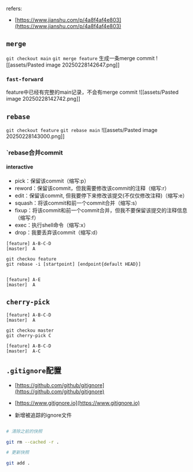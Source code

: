 refers:
- [https://www.jianshu.com/p/4a8f4af4e803](https://www.jianshu.com/p/4a8f4af4e803)


## `merge`
`git checkout main`
`git merge feature`
生成一条merge commit
![[assets/Pasted image 20250228142647.png]]

### `fast-forward`
feature中已经有完整的main记录，不会有merge commit
![[assets/Pasted image 20250228142742.png]]

## `rebase`
`git checkout feature`
`git rebase main`
![[assets/Pasted image 20250228143000.png]]



### `rebase合并commit

#### interactive
- pick：保留该commit（缩写:p）
- reword：保留该commit，但我需要修改该commit的注释（缩写:r）
- edit：保留该commit, 但我要停下来修改该提交(不仅仅修改注释)（缩写:e）
- squash：将该commit和前一个commit合并（缩写:s）
- fixup：将该commit和前一个commit合并，但我不要保留该提交的注释信息（缩写:f）
- exec：执行shell命令（缩写:x）
- drop：我要丢弃该commit（缩写:d）

```git 
[feature] A-B-C-D
[master]  A

git checkou feature
git rebase -i [startpoint] [endpoint{default HEAD}]


[feature] A-E
[master]  A

```

## `cherry-pick`
```git
[feature] A-B-C-D
[master]  A

git checkou master
git cherry-pick C

[feature] A-B-C-D
[master]  A-C
```

## `.gitignore`配置

- [https://github.com/github/gitignore](https://github.com/github/gitignore)

- [https://www.gitignore.io](https://www.gitignore.io)

- 新增被追踪的ignore文件

```bash

# 清除之前的快照

git rm --cached -r .

# 更新快照

git add .

```